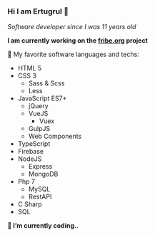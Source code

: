### Hi I am Ertugrul 👋

_Software developer since I was 11 years old_

**I am currently working on the [fribe.org](fribe.org) project**

🚀 My favorite software languages and techs:
- HTML 5
- CSS 3
  - Sass & Scss
  - Less
- JavaScript ES7+
  - jQuery
  - VueJS
    - Vuex
  - GulpJS
  - Web Components
- TypeScript
- Firebase
- NodeJS
  - Express
  - MongoDB
- Php 7
  - MySQL
  - RestAPI
- C Sharp
- SQL

__🔭 I’m currently coding..__
